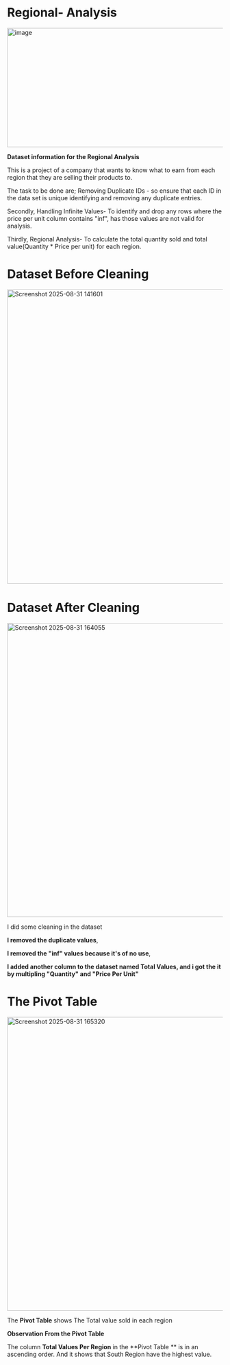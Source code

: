 # Regional- Analysis

<img width="716" height="278" alt="image" src="https://github.com/user-attachments/assets/78ba9322-8da4-4f85-81c0-768c6fe6af4f" />


**Dataset information for the Regional Analysis**


This is a project of a company that wants to know what to earn from each region that they are selling their products to. 

The task to be done are; 
Removing Duplicate IDs - so ensure that each ID in the data set is unique identifying and removing any duplicate entries. 

Secondly, Handling Infinite Values-  To identify and drop any rows where the price per unit column contains "inf", has those values are not valid for analysis.

Thirdly, Regional Analysis- To calculate the total quantity sold and total value(Quantity * Price per unit) for each region.



  # Dataset Before Cleaning

  <img width="1340" height="686" alt="Screenshot 2025-08-31 141601" src="https://github.com/user-attachments/assets/77196182-25ea-45ec-8fab-0302e4f8f683" />


# Dataset After Cleaning

<img width="1344" height="686" alt="Screenshot 2025-08-31 164055" src="https://github.com/user-attachments/assets/909481c0-af08-4c76-85b7-6911e24321aa" />

I did some cleaning in the dataset

**I removed the duplicate values**,

**I removed the "inf" values because it's of no use**,

**I added another column to the dataset named **Total Values**, and i got the it by multipling "Quantity" and "Price Per Unit"**


# The Pivot Table

<img width="1364" height="685" alt="Screenshot 2025-08-31 165320" src="https://github.com/user-attachments/assets/a4a3f674-71fb-4607-a0fc-c74b7919027c" />

The **Pivot Table** shows The Total value sold in each region

**Observation From the Pivot Table**

The column **Total Values Per Region** in the **Pivot Table ** is in an ascending order.
And it shows that South Region have the highest value.
